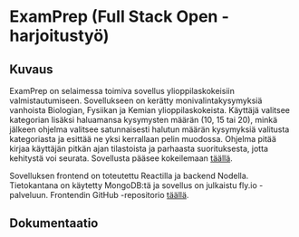 # ExamPrep (Full Stack Open -harjoitustyö)

## Kuvaus

ExamPrep on selaimessa toimiva sovellus ylioppilaskokeisiin valmistautumiseen. Sovellukseen on kerätty monivalintakysymyksiä vanhoista Biologian, Fysiikan ja Kemian ylioppilaskokeista. Käyttäjä valitsee kategorian lisäksi haluamansa kysymysten määrän (10, 15 tai 20), minkä jälkeen ohjelma valitsee satunnaisesti halutun määrän kysymyksiä valitusta kategoriasta ja esittää ne yksi kerrallaan pelin muodossa. Ohjelma pitää kirjaa käyttäjän pitkän ajan tilastoista ja parhaasta suorituksesta, jotta kehitystä voi seurata. Sovellusta pääsee kokeilemaan [täällä](http://exam-prep.fly.dev).

Sovelluksen frontend on toteutettu Reactilla ja backend Nodella. Tietokantana on käytetty MongoDB:tä ja sovellus on julkaistu fly.io -palveluun. Frontendin GitHub -repositorio [täällä](https://github.com/matiasjokela/exam_prep_app_frontend).

## Dokumentaatio





